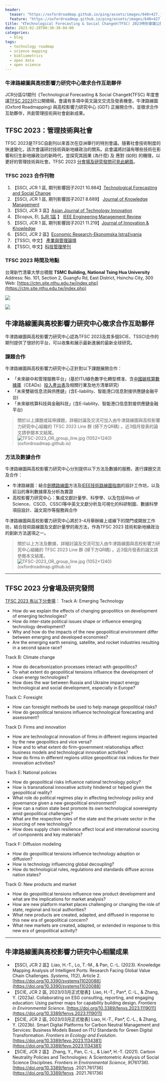 ```yaml
---
header: 
  teaser: "https://oxfordroadmap.github.io/ping/assets/images/640×427.jpg"
  feature: "https://oxfordroadmap.github.io/ping/assets/images/640×427.jpg"
title: "《Technological Forecasting & Social Change》(TFSC) 2023特別會議公開徵稿"
date: 2023-02-28T00:30:30-04:00
categories:
  - blog
tags:
  - technology roadmap
  - science mapping
  - bibliometrics
  - open data
  - open science
---
```


### 牛津路線圖與高校影響力研究中心徵求合作互助夥伴

JCR分區Q1期刊《Technological Forecasting & Social Change》(TFSC) 年度會議[TFSC 2023](https://www.tfsc2023.org/)已公開徵稿，會議有多項中英文論文交流及發表機會。牛津路線圖 (Oxford Roadmapping) 與高校影響力研究中心 (GDT) 正展開合作，並徵求合作互助夥伴，共創管理技術與社會創新成果。


##  TFSC 2023：管理技術與社會

TFSC 2023是TFSC自創刊以來首次在亞洲舉行的特別會議。隨著社會技術制度的快速變化，該次會議研討技術與新地緣政治的關系。此會議將討論有哪些技術在影響和衍生新地緣政治的新時代，並探究其因果 (為什麼) 及 應對 (如何) 的機理，以更好的管理技術與社會。TFSC 2023 [分會場及研究發問可見此網頁](https://www.tfsc2023.org/tracks.php)。

### TFSC 2023 合作刊物

1. 【SSCI, JCR 1 區, 期刊影響因子2021 10.884】[Technological Forecasting and Social Change](https://www.tfsc2023.org/SI_CFP.docx?t=20230228134050)
2. 【SSCI, JCR 1 區, 期刊影響因子2021 8.689】 [Journal of Knowledge Management](https://www.emeraldgrouppublishing.com/journal/jkm#aims-and-scope)
3. 【SSCI, JCR 3 區】[Asian Journal of Technology Innovation](https://www.tandfonline.com/action/journalInformation?show=aimsScope&journalCode=rajt20)
4. 【Scopus, EI,  [SJR 1區](https://www.scimagojr.com/journalsearch.php?q=29780&tip=sid) 】 [IEEE Engineering Management Review](https://www.ieee-tems.org/ieee-engineering-management-review/)
5. 【SSCI, JCR 1 區, 期刊影響因子2021 11.219】[Journal of Innovation & Knowledge](https://www.sciencedirect.com/journal/journal-of-innovation-and-knowledge)
6. 【SSCI, JCR 2 區】[Economic Research-Ekonomska Istraživanja](https://www.tandfonline.com/action/journalInformation?show=journalMetrics&journalCode=rero20)
7. 【TSSCI, 中文】 [產業與管理論壇](https://www.tfsc2023.org/IMF_SI.docx)
8. 【TSSCI, 中文】[科技管理學刊](https://www.tfsc2023.org/TM-SI.docx)

### TFSC 2023 時間及地點

台灣新竹清華大學台積館
**TSMC Building, National Tsing Hua University**  
Address: No. 101, Section 2, Guangfu Rd, East District, Hsinchu City, 300  
Web: [https://ctm.site.nthu.edu.tw/index.php](https://ctm.site.nthu.edu.tw/index.php)

![](https://www.tfsc2023.org/images/tsmc-07.jpg)

![](https://www.tfsc2023.org/images/tsmc-10.jpg)


## 牛津路線圖與高校影響力研究中心徵求合作互助夥伴

牛津路線圖與高校影響力研究中心認為TFSC 2023及其多個SCIE、TSSCI合作的期刊提供了很好的平台，可以收集和展示最新進展的最新全球研究。

### 課題合作

牛津路線圖與高校影響力研究中心正針對以下課題展開合作：

* 「未來碳中和管理服務平台」(基於ITU綠色數字化轉型標准、含[中國碳核算數據庫](https://www.ceads.net.cn/)（CEADs）[投入產出表](https://www.ceads.net.cn/data/input_output_tables/)及相關行業及地方清單研究)
* 「未來雙碳信息流與供應鏈」(含E-liability、智能港口信息對接供應鏈金融平台)
* 「未來碳核算科技與金融科技」(含E-liability、智能港口信息對接供應鏈金融平台)

> 關於以上課題或延伸課題，詳細討論及交流可加入由牛津路線圖與高校影響力研究中心組織的 TFSC 2023 Line 群 (掃下方QR碼) 。近3個月發表的論文請參閱本文結尾。
> ![TFSC-2023_OR_group_line.jpg (1052×1240) (oxfordroadmap.github.io)](https://oxfordroadmap.github.io/ping/assets/images/groups/TFSC-2023_OR_group_line.jpg)


### 方法及數據合作

牛津路線圖與高校影響力研究中心分別提供以下方法及數據的服務，進行課題交流及合作：

* 牛津路線圖：結合[劍橋路線圖](https://www.cambridgeroadmapping.net/)方法及[IEEE技術路線圖指南](https://roadmaps.ieee.org/guide-to-technology-roadmaps)的設計工作坊，以及前沿的專利數據庫及分析為實證
* 高校影響力研究中心：集成文獻計量學、科學學、以及包括Web of Science、CSCD、CSSCI等中英文文獻分析及可視化的科研制圖、數據科學項目設計、論文寫作等服務與合作

牛津路線圖與高校影響力研究中心將於3-4月舉辦線上或線下的閉門或開放工作坊，結合技術路線圖及文獻計量學的兩方法，作為TFSC 2023 技術和新地緣政治的創新方法選項之一。

> 關於以上方法及數據，詳細討論及交流可加入由牛津路線圖與高校影響力研究中心組織的 TFSC 2023 Line 群 (掃下方QR碼) 。近3個月發表的論文請參閱本文結尾。
> ![TFSC-2023_OR_group_line.jpg (1052×1240) (oxfordroadmap.github.io)](https://oxfordroadmap.github.io/ping/assets/images/groups/TFSC-2023_OR_group_line.jpg)


-----
## TFSC 2023 分會場及研究發問

[TFSC 2023 有以下分會場](https://www.tfsc2023.org/tracks.php)：
Track A: Emerging Technology

-   How do we explain the effects of changing geopolitics on development of emerging technologies?
-   How do inter-state political issues shape or influence emerging technology development?
-   Why and how do the impacts of the new geopolitical environment differ between emerging and developed economies?
-   Are the emerging earth sensing, satellite, and rocket industries resulting in a second space race?

Track B: Climate change

-   How do decarbonization processes interact with geopolitics?
-   To what extent do geopolitical tensions influence the development of clean energy technologies?
-   How does the war between Russia and Ukraine impact energy technological and social development, especially in Europe?

Track C: Foresight

-   How can foresight methods be used to help manage geopolitical risks?
-   How do geopolitical tensions influence technological forecasting and assessment?

Track D: Firms and innovation

-   How are technological innovation of firms in different regions impacted by the new geopolitics and vice versa?
-   How and to what extent do firm-government relationships affect business models and technological innovation activities?
-   How do firms in different regions utilize geopolitical risk indices for their innovation activities?

Track E: National policies

-   How do geopolitical risks influence national technology policy?
-   How is transnational innovative activity hindered or helped given the geopolitical reality?
-   What role do political regimes play in affecting technology policy and governance given a new geopolitical environment?
-   How can a nation state best promote its own technological sovereignty amid geopolitical challenges?
-   What are the respective roles of the state and the private sector in the sourcing of new technology?
-   How does supply chain resilience affect local and international sourcing of components and key materials?

Track F: Diffusion modeling

-   How do geopolitical tensions influence technology adoption or diffusion?
-   How is technology influencing global decoupling?
-   How do technological rules, regulations and standards diffuse across nation states?

Track G: New products and market

-   How do geopolitical tensions influence new product development and what are the implications for market analysis?
-   How are new platform market places challenging or changing the role of state, regional and local authorities?
-   What new products are created, adapted, and diffused in response to this new era of geopolitical concern?
-   What new markets are created, adapted, or extended in response to this new era of geopolitical activity?





-----


## 牛津路線圖與高校影響力研究中心相關成果

* 【SSCI, JCR 2 區】Liao, H.-T., Lo, T.-M., & Pan, C.-L. (2023). Knowledge Mapping Analysis of Intelligent Ports: Research Facing Global Value Chain Challenges. _Systems_, _11_(2), Article 2. [https://doi.org/10.3390/systems11020088](https://doi.org/10.3390/systems11020088)
* 【SCIE, JCR 2 區, 2023/03月正式發表】Liao, H.-T., Pan\*, C.-L., & Zhang, Y. (2023a). Collaborating on ESG consulting, reporting, and engaging education: Using partner maps for capability building design. _Frontiers in Environmental Science_. [https://doi.org/10.3389/fenvs.2023.1119011](https://doi.org/10.3389/fenvs.2023.1119011)
* 【SCIE, JCR 2 區, 2023/03月正式發表\] Liao, H.-T., Pan\*, C.-L., & Zhang, Y. (2023b). Smart Digital Platforms for Carbon Neutral Management and Services: Business Models Based on ITU Standards for Green Digital Transformation. _Frontiers in Ecology and Evolution_. [https://doi.org/10.3389/fevo.2023.1134381](https://doi.org/10.3389/fevo.2023.1134381)
* 【SCIE, JCR 2 區】 Zhang, Y., Pan, C.-L., & Liao\*, H.-T. (2021). Carbon Neutrality Policies and Technologies: A Scientometric Analysis of Social Science Disciplines. _Frontiers in Environmental Science_, _9_(761736). [https://doi.org/10.3389/fenvs .2021.761736](https://doi.org/10.3389/fenvs .2021.761736)

